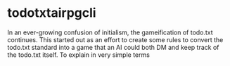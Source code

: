 # todotxtairpgcli

In an ever-growing confusion of initialism, the gameification of todo.txt
continues. This started out as an effort to create some rules to convert the
todo.txt standard into a game that an AI could both DM and keep track of
the todo.txt itself. To explain in very simple terms

